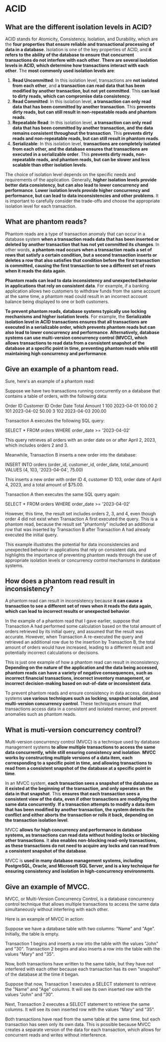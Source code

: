 # ACID #
## What are the different isolation levels in ACID? ##
ACID stands for Atomicity, Consistency, Isolation, and Durability, which are the **four properties that ensure reliable and transactional processing of data in a database**. Isolation is one of the key properties of ACID, and **it refers to the ability of the database to ensure that concurrent transactions do not interfere with each other**. **There are several isolation levels in ACID, which determine how transactions interact with each other**. The **most commonly used isolation levels are**:

1. **Read Uncommitted**: In this isolation level, transactions are **not isolated from each other**, and **a transaction can read data that has been modified by another transaction, but not yet committed**. This **can lead to dirty reads, which can compromise data consistency**.
2. **Read Committed**: In this isolation level, **a transaction can only read data that has been committed by another transaction**. This **prevents dirty reads, but can still result in non-repeatable reads and phantom reads**.
3. **Repeatable Read**: In this isolation level, **a transaction can only read data that has been committed by another transaction, and the data remains consistent throughout the transaction**. This **prevents dirty reads and non-repeatable reads, but can still result in phantom reads**.
4. **Serializable**: In this isolation level, **transactions are completely isolated from each other, and the database ensures that transactions are executed in a serializable order**. This **prevents dirty reads, non-repeatable reads, and phantom reads, but can be slower and less scalable than other isolation levels**.

The choice of isolation level depends on the specific needs and requirements of the application. Generally, **higher isolation levels provide better data consistency, but can also lead to lower concurrency and performance**. **Lower isolation levels provide higher concurrency and performance, but can lead to data inconsistencies and other problems**. It is important to carefully consider the trade-offs and choose the appropriate isolation level for each transaction.

## What are phantom reads? ##
Phantom reads are a type of transaction anomaly that can occur in a database system **when a transaction reads data that has been inserted or deleted by another transaction that has not yet committed its changes**. In other words, **a phantom read occurs when a transaction reads a set of rows that satisfy a certain condition, but a second transaction inserts or deletes a row that also satisfies that condition before the first transaction is committed, causing the first transaction to see a different set of rows when it reads the data again**.

**Phantom reads can lead to data inconsistency and unexpected behavior in applications that rely on consistent data**. For example, if a banking application allows two customers to withdraw funds from the same account at the same time, a phantom read could result in an incorrect account balance being displayed to one or both customers.

**To prevent phantom reads, database systems typically use locking mechanisms and higher isolation levels**. For example, the **Serializable isolation level in ACID transactions ensures that all transactions are executed in a serializable order, which prevents phantom reads but can also lead to lower concurrency and performance**. **Alternatively, database systems can use multi-version concurrency control (MVCC), which allows transactions to read data from a consistent snapshot of the database at a specific point in time, preventing phantom reads while still maintaining high concurrency and performance**.

## Give an example of a phantom read. ##
Sure, here's an example of a phantom read:

Suppose we have two transactions running concurrently on a database that contains a table of orders, with the following data:

Order ID	Customer ID	Order Date	Total Amount
1	100	2023-04-01	100.00
2	101	2023-04-02	50.00
3	102	2023-04-03	200.00

Transaction A executes the following SQL query:

SELECT * FROM orders WHERE order_date >= '2023-04-02'

This query retrieves all orders with an order date on or after April 2, 2023, which includes orders 2 and 3.

Meanwhile, Transaction B inserts a new order into the database:

INSERT INTO orders (order_id, customer_id, order_date, total_amount) VALUES (4, 103, '2023-04-04', 75.00)

This inserts a new order with order ID 4, customer ID 103, order date of April 4, 2023, and a total amount of $75.00.

Transaction A then executes the same SQL query again:

SELECT * FROM orders WHERE order_date >= '2023-04-02'

However, this time, the result set includes orders 2, 3, and 4, even though order 4 did not exist when Transaction A first executed the query. This is a phantom read, because the result set "phantomly" included an additional row that was inserted by Transaction B after Transaction A had already executed the initial query.

This example illustrates the potential for data inconsistencies and unexpected behavior in applications that rely on consistent data, and highlights the importance of preventing phantom reads through the use of appropriate isolation levels or concurrency control mechanisms in database systems.

## How does a phantom read result in inconsistency? ##
A phantom read can result in inconsistency because **it can cause a transaction to see a different set of rows when it reads the data again, which can lead to incorrect results or unexpected behavior**.

In the example of a phantom read that I gave earlier, suppose that Transaction A had performed some calculation based on the total amount of orders retrieved by its initial query, and assumed that the result was accurate. However, when Transaction A re-executed the query and retrieved an additional row due to the insertion by Transaction B, the total amount of orders would have increased, leading to a different result and potentially incorrect calculations or decisions.

This is just one example of how a phantom read can result in inconsistency. **Depending on the nature of the application and the data being accessed, phantom reads can have a variety of negative consequences, such as incorrect financial transactions, incorrect inventory management, or incorrect decision-making based on out-of-date or inconsistent data**.

To prevent phantom reads and ensure consistency in data access, database systems **use various techniques such as locking, snapshot isolation, and multi-version concurrency control**. These techniques ensure that transactions access data in a consistent and isolated manner, and prevent anomalies such as phantom reads.

## What is muti-version concurrency control? ##
Multi-version concurrency control (MVCC) is a technique used by database management systems **to allow multiple transactions to access the same data concurrently, while still ensuring consistency and isolation**. **MVCC works by constructing multiple versions of a data item, each corresponding to a specific point in time, and allowing transactions to read from a consistent snapshot of the database at a specific point in time**.

In an MVCC system, **each transaction sees a snapshot of the database as it existed at the beginning of the transaction, and only operates on the data in that snapshot**. This **ensures that each transaction sees a consistent view of the data, even if other transactions are modifying the same data concurrently**. **If a transaction attempts to modify a data item that has been modified by another transaction, the system detects the conflict and either aborts the transaction or rolls it back, depending on the transaction isolation level**.

MVCC **allows for high concurrency and performance in database systems, as transactions can read data without holding locks or blocking other transactions**. It **also enables non-blocking read-only transactions, as these transactions do not need to acquire any locks and can read from a consistent snapshot of the database**.

MVCC is **used in many database management systems, including PostgreSQL, Oracle, and Microsoft SQL Server, and is a key technique for ensuring consistency and isolation in high-concurrency environments**.

## Give an example of MVCC. ##
MVCC, or Multi-Version Concurrency Control, is a database concurrency control technique that allows multiple transactions to access the same data simultaneously without interfering with each other.

Here is an example of MVCC in action:

Suppose we have a database table with two columns: "Name" and "Age". Initially, the table is empty.

Transaction 1 begins and inserts a row into the table with the values "John" and "30".
Transaction 2 begins and also inserts a row into the table with the values "Mary" and "35".

Now, both transactions have written to the same table, but they have not interfered with each other because each transaction has its own "snapshot" of the database at the time it began.

Suppose that now, Transaction 1 executes a SELECT statement to retrieve the "Name" and "Age" columns. It will see its own inserted row with the values "John" and "30".

Next, Transaction 2 executes a SELECT statement to retrieve the same columns. It will see its own inserted row with the values "Mary" and "35".

Both transactions have read from the same table at the same time, but each transaction has seen only its own data. This is possible because MVCC creates a separate version of the data for each transaction, which allows for concurrent reads and writes without interference.